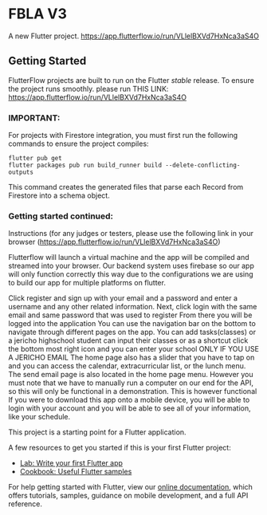 # FBLA V3

A new Flutter project.
https://app.flutterflow.io/run/VLlelBXVd7HxNca3aS4O

## Getting Started

FlutterFlow projects are built to run on the Flutter _stable_ release. To ensure the project runs smoothly. please run THIS LINK: https://app.flutterflow.io/run/VLlelBXVd7HxNca3aS4O

### IMPORTANT:

For projects with Firestore integration, you must first run the following commands to ensure the project compiles:

```
flutter pub get
flutter packages pub run build_runner build --delete-conflicting-outputs
```

This command creates the generated files that parse each Record from Firestore into a schema object.

### Getting started continued:

Instructions
(for any judges or testers, please use the following link in your browser (https://app.flutterflow.io/run/VLlelBXVd7HxNca3aS4O)

Flutterflow will launch a virtual machine and the app will be compiled and streamed into your browser. Our backend system uses firebase so our app will only function correctly this way due to the configurations we are using to build our app for multiple platforms on flutter. 

Click register and sign up with your email and a password and enter a username and any other related information.
Next, click login with the same email and same password that was used to register
From there you will be logged into the application
You can use the navigation bar on the bottom to navigate through different pages on the app. 
You can add tasks(classes) or a jericho highschool student can input their classes or as a shortcut click the bottom most right icon and you can enter your school ONLY IF YOU USE A JERICHO EMAIL
The home page also has a slider that you have to tap on and you can access the calendar, extracurricular list, or the lunch menu.
The send email page is also located in the home page menu. However you must note that we have to manually run a computer on our end for the API, so this will only be functional in a demonstration. This is however functional
If you were to download this app onto a mobile device, you will be able to login with your account and you will be able to see all of your information, like your schedule.


This project is a starting point for a Flutter application.

A few resources to get you started if this is your first Flutter project:

- [Lab: Write your first Flutter app](https://flutter.dev/docs/get-started/codelab)
- [Cookbook: Useful Flutter samples](https://flutter.dev/docs/cookbook)

For help getting started with Flutter, view our
[online documentation](https://flutter.dev/docs), which offers tutorials,
samples, guidance on mobile development, and a full API reference.
